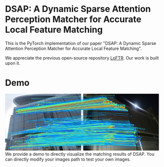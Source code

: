 # DSAP: A Dynamic Sparse Attention Perception Matcher for Accurate Local Feature Matching
This is the PyTorch implementation of our paper "DSAP: A Dynamic Sparse Attention Perception Matcher for Accurate Local Feature Matching".

We appreciate the previous open-source repository [LoFTR](https://github.com/zju3dv/LoFTR). Our work is built upon it.

# Demo
![demo_img](https://github.com/mooncake199809/DSAP/blob/main/demo/img_res.jpg)
We provide a demo to directly visualize the matching results of DSAP.
You can directly modify your images path to test your own images.




